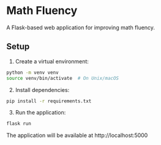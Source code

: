 # Math Fluency

A Flask-based web application for improving math fluency.

## Setup

1. Create a virtual environment:
```bash
python -m venv venv
source venv/bin/activate  # On Unix/macOS
```

2. Install dependencies:
```bash
pip install -r requirements.txt
```

3. Run the application:
```bash
flask run
```

The application will be available at http://localhost:5000
